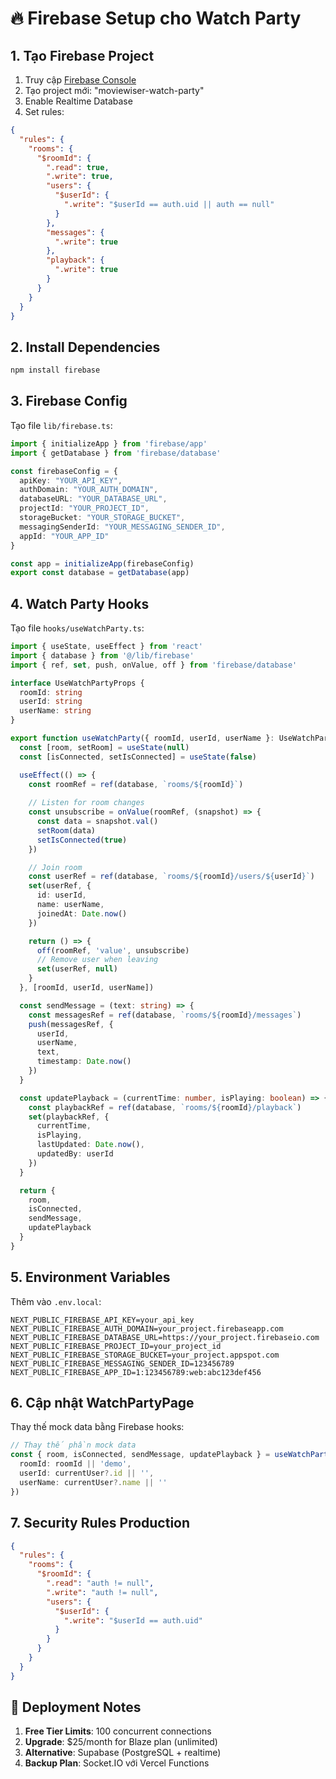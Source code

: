 # 🔥 Firebase Setup cho Watch Party

## 1. Tạo Firebase Project

1. Truy cập [Firebase Console](https://console.firebase.google.com)
2. Tạo project mới: "moviewiser-watch-party"
3. Enable Realtime Database
4. Set rules:

```json
{
  "rules": {
    "rooms": {
      "$roomId": {
        ".read": true,
        ".write": true,
        "users": {
          "$userId": {
            ".write": "$userId == auth.uid || auth == null"
          }
        },
        "messages": {
          ".write": true
        },
        "playback": {
          ".write": true
        }
      }
    }
  }
}
```

## 2. Install Dependencies

```bash
npm install firebase
```

## 3. Firebase Config

Tạo file `lib/firebase.ts`:

```typescript
import { initializeApp } from 'firebase/app'
import { getDatabase } from 'firebase/database'

const firebaseConfig = {
  apiKey: "YOUR_API_KEY",
  authDomain: "YOUR_AUTH_DOMAIN",
  databaseURL: "YOUR_DATABASE_URL",
  projectId: "YOUR_PROJECT_ID",
  storageBucket: "YOUR_STORAGE_BUCKET",
  messagingSenderId: "YOUR_MESSAGING_SENDER_ID",
  appId: "YOUR_APP_ID"
}

const app = initializeApp(firebaseConfig)
export const database = getDatabase(app)
```

## 4. Watch Party Hooks

Tạo file `hooks/useWatchParty.ts`:

```typescript
import { useState, useEffect } from 'react'
import { database } from '@/lib/firebase'
import { ref, set, push, onValue, off } from 'firebase/database'

interface UseWatchPartyProps {
  roomId: string
  userId: string
  userName: string
}

export function useWatchParty({ roomId, userId, userName }: UseWatchPartyProps) {
  const [room, setRoom] = useState(null)
  const [isConnected, setIsConnected] = useState(false)

  useEffect(() => {
    const roomRef = ref(database, `rooms/${roomId}`)
    
    // Listen for room changes
    const unsubscribe = onValue(roomRef, (snapshot) => {
      const data = snapshot.val()
      setRoom(data)
      setIsConnected(true)
    })

    // Join room
    const userRef = ref(database, `rooms/${roomId}/users/${userId}`)
    set(userRef, {
      id: userId,
      name: userName,
      joinedAt: Date.now()
    })

    return () => {
      off(roomRef, 'value', unsubscribe)
      // Remove user when leaving
      set(userRef, null)
    }
  }, [roomId, userId, userName])

  const sendMessage = (text: string) => {
    const messagesRef = ref(database, `rooms/${roomId}/messages`)
    push(messagesRef, {
      userId,
      userName,
      text,
      timestamp: Date.now()
    })
  }

  const updatePlayback = (currentTime: number, isPlaying: boolean) => {
    const playbackRef = ref(database, `rooms/${roomId}/playback`)
    set(playbackRef, {
      currentTime,
      isPlaying,
      lastUpdated: Date.now(),
      updatedBy: userId
    })
  }

  return {
    room,
    isConnected,
    sendMessage,
    updatePlayback
  }
}
```

## 5. Environment Variables

Thêm vào `.env.local`:

```env
NEXT_PUBLIC_FIREBASE_API_KEY=your_api_key
NEXT_PUBLIC_FIREBASE_AUTH_DOMAIN=your_project.firebaseapp.com
NEXT_PUBLIC_FIREBASE_DATABASE_URL=https://your_project.firebaseio.com
NEXT_PUBLIC_FIREBASE_PROJECT_ID=your_project_id
NEXT_PUBLIC_FIREBASE_STORAGE_BUCKET=your_project.appspot.com
NEXT_PUBLIC_FIREBASE_MESSAGING_SENDER_ID=123456789
NEXT_PUBLIC_FIREBASE_APP_ID=1:123456789:web:abc123def456
```

## 6. Cập nhật WatchPartyPage

Thay thế mock data bằng Firebase hooks:

```typescript
// Thay thế phần mock data
const { room, isConnected, sendMessage, updatePlayback } = useWatchParty({
  roomId: roomId || 'demo',
  userId: currentUser?.id || '',
  userName: currentUser?.name || ''
})
```

## 7. Security Rules Production

```json
{
  "rules": {
    "rooms": {
      "$roomId": {
        ".read": "auth != null",
        ".write": "auth != null",
        "users": {
          "$userId": {
            ".write": "$userId == auth.uid"
          }
        }
      }
    }
  }
}
```

## 🚀 Deployment Notes

1. **Free Tier Limits**: 100 concurrent connections
2. **Upgrade**: $25/month for Blaze plan (unlimited)
3. **Alternative**: Supabase (PostgreSQL + realtime)
4. **Backup Plan**: Socket.IO với Vercel Functions 